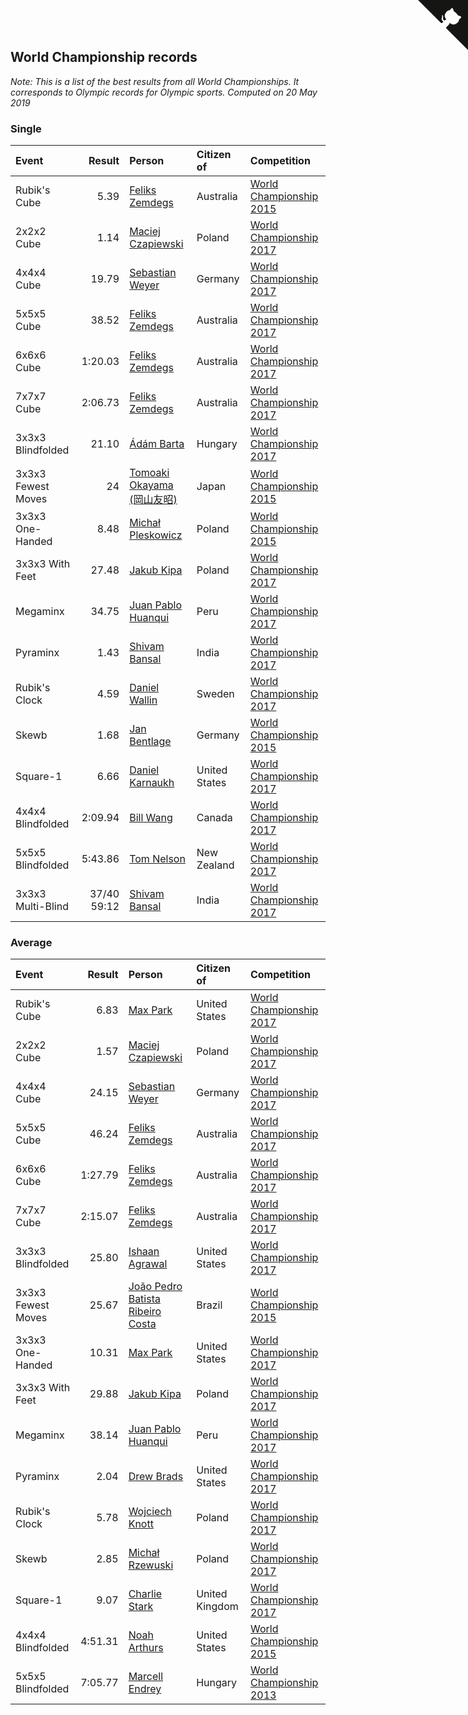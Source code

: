 ## World Championship records

*Note: This is a list of the best results from all World Championships. It corresponds to Olympic records for Olympic sports.*
*Computed on 20 May 2019*


### Single

| Event | Result | Person | Citizen of | Competition |
| :--- | ---: | :--- | :--- | :--- |
| Rubik's Cube | 5.39 | [Feliks Zemdegs](https://www.worldcubeassociation.org/persons/2009ZEMD01) | Australia | [World Championship 2015](https://www.worldcubeassociation.org/competitions/WC2015) |
| 2x2x2 Cube | 1.14 | [Maciej Czapiewski](https://www.worldcubeassociation.org/persons/2014CZAP01) | Poland | [World Championship 2017](https://www.worldcubeassociation.org/competitions/WC2017) |
| 4x4x4 Cube | 19.79 | [Sebastian Weyer](https://www.worldcubeassociation.org/persons/2010WEYE02) | Germany | [World Championship 2017](https://www.worldcubeassociation.org/competitions/WC2017) |
| 5x5x5 Cube | 38.52 | [Feliks Zemdegs](https://www.worldcubeassociation.org/persons/2009ZEMD01) | Australia | [World Championship 2017](https://www.worldcubeassociation.org/competitions/WC2017) |
| 6x6x6 Cube | 1:20.03 | [Feliks Zemdegs](https://www.worldcubeassociation.org/persons/2009ZEMD01) | Australia | [World Championship 2017](https://www.worldcubeassociation.org/competitions/WC2017) |
| 7x7x7 Cube | 2:06.73 | [Feliks Zemdegs](https://www.worldcubeassociation.org/persons/2009ZEMD01) | Australia | [World Championship 2017](https://www.worldcubeassociation.org/competitions/WC2017) |
| 3x3x3 Blindfolded | 21.10 | [Ádám Barta](https://www.worldcubeassociation.org/persons/2009BART02) | Hungary | [World Championship 2017](https://www.worldcubeassociation.org/competitions/WC2017) |
| 3x3x3 Fewest Moves | 24 | [Tomoaki Okayama (岡山友昭)](https://www.worldcubeassociation.org/persons/2009OKAY01) | Japan | [World Championship 2015](https://www.worldcubeassociation.org/competitions/WC2015) |
| 3x3x3 One-Handed | 8.48 | [Michał Pleskowicz](https://www.worldcubeassociation.org/persons/2009PLES01) | Poland | [World Championship 2015](https://www.worldcubeassociation.org/competitions/WC2015) |
| 3x3x3 With Feet | 27.48 | [Jakub Kipa](https://www.worldcubeassociation.org/persons/2010KIPA01) | Poland | [World Championship 2017](https://www.worldcubeassociation.org/competitions/WC2017) |
| Megaminx | 34.75 | [Juan Pablo Huanqui](https://www.worldcubeassociation.org/persons/2013HUAN30) | Peru | [World Championship 2017](https://www.worldcubeassociation.org/competitions/WC2017) |
| Pyraminx | 1.43 | [Shivam Bansal](https://www.worldcubeassociation.org/persons/2011BANS02) | India | [World Championship 2017](https://www.worldcubeassociation.org/competitions/WC2017) |
| Rubik's Clock | 4.59 | [Daniel Wallin](https://www.worldcubeassociation.org/persons/2013WALL03) | Sweden | [World Championship 2017](https://www.worldcubeassociation.org/competitions/WC2017) |
| Skewb | 1.68 | [Jan Bentlage](https://www.worldcubeassociation.org/persons/2010BENT01) | Germany | [World Championship 2015](https://www.worldcubeassociation.org/competitions/WC2015) |
| Square-1 | 6.66 | [Daniel Karnaukh](https://www.worldcubeassociation.org/persons/2014KARN02) | United States | [World Championship 2017](https://www.worldcubeassociation.org/competitions/WC2017) |
| 4x4x4 Blindfolded | 2:09.94 | [Bill Wang](https://www.worldcubeassociation.org/persons/2010WANG68) | Canada | [World Championship 2017](https://www.worldcubeassociation.org/competitions/WC2017) |
| 5x5x5 Blindfolded | 5:43.86 | [Tom Nelson](https://www.worldcubeassociation.org/persons/2013NELS01) | New Zealand | [World Championship 2017](https://www.worldcubeassociation.org/competitions/WC2017) |
| 3x3x3 Multi-Blind | 37/40 59:12 | [Shivam Bansal](https://www.worldcubeassociation.org/persons/2011BANS02) | India | [World Championship 2017](https://www.worldcubeassociation.org/competitions/WC2017) |

### Average

| Event | Result | Person | Citizen of | Competition |
| :--- | ---: | :--- | :--- | :--- |
| Rubik's Cube | 6.83 | [Max Park](https://www.worldcubeassociation.org/persons/2012PARK03) | United States | [World Championship 2017](https://www.worldcubeassociation.org/competitions/WC2017) |
| 2x2x2 Cube | 1.57 | [Maciej Czapiewski](https://www.worldcubeassociation.org/persons/2014CZAP01) | Poland | [World Championship 2017](https://www.worldcubeassociation.org/competitions/WC2017) |
| 4x4x4 Cube | 24.15 | [Sebastian Weyer](https://www.worldcubeassociation.org/persons/2010WEYE02) | Germany | [World Championship 2017](https://www.worldcubeassociation.org/competitions/WC2017) |
| 5x5x5 Cube | 46.24 | [Feliks Zemdegs](https://www.worldcubeassociation.org/persons/2009ZEMD01) | Australia | [World Championship 2017](https://www.worldcubeassociation.org/competitions/WC2017) |
| 6x6x6 Cube | 1:27.79 | [Feliks Zemdegs](https://www.worldcubeassociation.org/persons/2009ZEMD01) | Australia | [World Championship 2017](https://www.worldcubeassociation.org/competitions/WC2017) |
| 7x7x7 Cube | 2:15.07 | [Feliks Zemdegs](https://www.worldcubeassociation.org/persons/2009ZEMD01) | Australia | [World Championship 2017](https://www.worldcubeassociation.org/competitions/WC2017) |
| 3x3x3 Blindfolded | 25.80 | [Ishaan Agrawal](https://www.worldcubeassociation.org/persons/2015AGRA03) | United States | [World Championship 2017](https://www.worldcubeassociation.org/competitions/WC2017) |
| 3x3x3 Fewest Moves | 25.67 | [João Pedro Batista Ribeiro Costa](https://www.worldcubeassociation.org/persons/2013COST02) | Brazil | [World Championship 2015](https://www.worldcubeassociation.org/competitions/WC2015) |
| 3x3x3 One-Handed | 10.31 | [Max Park](https://www.worldcubeassociation.org/persons/2012PARK03) | United States | [World Championship 2017](https://www.worldcubeassociation.org/competitions/WC2017) |
| 3x3x3 With Feet | 29.88 | [Jakub Kipa](https://www.worldcubeassociation.org/persons/2010KIPA01) | Poland | [World Championship 2017](https://www.worldcubeassociation.org/competitions/WC2017) |
| Megaminx | 38.14 | [Juan Pablo Huanqui](https://www.worldcubeassociation.org/persons/2013HUAN30) | Peru | [World Championship 2017](https://www.worldcubeassociation.org/competitions/WC2017) |
| Pyraminx | 2.04 | [Drew Brads](https://www.worldcubeassociation.org/persons/2010BRAD01) | United States | [World Championship 2017](https://www.worldcubeassociation.org/competitions/WC2017) |
| Rubik's Clock | 5.78 | [Wojciech Knott](https://www.worldcubeassociation.org/persons/2011KNOT01) | Poland | [World Championship 2017](https://www.worldcubeassociation.org/competitions/WC2017) |
| Skewb | 2.85 | [Michał Rzewuski](https://www.worldcubeassociation.org/persons/2014RZEW01) | Poland | [World Championship 2017](https://www.worldcubeassociation.org/competitions/WC2017) |
| Square-1 | 9.07 | [Charlie Stark](https://www.worldcubeassociation.org/persons/2014STAR05) | United Kingdom | [World Championship 2017](https://www.worldcubeassociation.org/competitions/WC2017) |
| 4x4x4 Blindfolded | 4:51.31 | [Noah Arthurs](https://www.worldcubeassociation.org/persons/2012ARTH01) | United States | [World Championship 2015](https://www.worldcubeassociation.org/competitions/WC2015) |
| 5x5x5 Blindfolded | 7:05.77 | [Marcell Endrey](https://www.worldcubeassociation.org/persons/2007ENDR01) | Hungary | [World Championship 2013](https://www.worldcubeassociation.org/competitions/WC2013) |


<a href="https://github.com/jonatanklosko/wca_statistics" class="github-corner" aria-label="View source on Github"><svg width="80" height="80" viewBox="0 0 250 250" style="fill:#151513; color:#fff; position: absolute; top: 0; border: 0; right: 0;" aria-hidden="true"><path d="M0,0 L115,115 L130,115 L142,142 L250,250 L250,0 Z"></path><path d="M128.3,109.0 C113.8,99.7 119.0,89.6 119.0,89.6 C122.0,82.7 120.5,78.6 120.5,78.6 C119.2,72.0 123.4,76.3 123.4,76.3 C127.3,80.9 125.5,87.3 125.5,87.3 C122.9,97.6 130.6,101.9 134.4,103.2" fill="currentColor" style="transform-origin: 130px 106px;" class="octo-arm"></path><path d="M115.0,115.0 C114.9,115.1 118.7,116.5 119.8,115.4 L133.7,101.6 C136.9,99.2 139.9,98.4 142.2,98.6 C133.8,88.0 127.5,74.4 143.8,58.0 C148.5,53.4 154.0,51.2 159.7,51.0 C160.3,49.4 163.2,43.6 171.4,40.1 C171.4,40.1 176.1,42.5 178.8,56.2 C183.1,58.6 187.2,61.8 190.9,65.4 C194.5,69.0 197.7,73.2 200.1,77.6 C213.8,80.2 216.3,84.9 216.3,84.9 C212.7,93.1 206.9,96.0 205.4,96.6 C205.1,102.4 203.0,107.8 198.3,112.5 C181.9,128.9 168.3,122.5 157.7,114.1 C157.9,116.9 156.7,120.9 152.7,124.9 L141.0,136.5 C139.8,137.7 141.6,141.9 141.8,141.8 Z" fill="currentColor" class="octo-body"></path></svg></a><style>.github-corner:hover .octo-arm{animation:octocat-wave 560ms ease-in-out}@keyframes octocat-wave{0%,100%{transform:rotate(0)}20%,60%{transform:rotate(-25deg)}40%,80%{transform:rotate(10deg)}}@media (max-width:500px){.github-corner:hover .octo-arm{animation:none}.github-corner .octo-arm{animation:octocat-wave 560ms ease-in-out}}</style>
